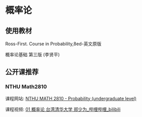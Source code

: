 # 概率论

## 使用教材

Ross-First. Course in Probability,8ed-英文原版

概率论基础 第三版 (李贤平) 

## 公开课推荐

### NTHU Math2810

课程网站: [NTHU MATH 2810 - Probability (undergraduate level)](http://www.stat.nthu.edu.tw/~swcheng/Teaching/math2810/)

课程视频: [01 概率论 台湾清华大学 郑少为_哔哩哔哩_bilibili](https://www.bilibili.com/video/BV1DR4y1u7Dm/?spm_id_from=333.999.0.0&vd_source=d03b0f673ed993b8e86fd863bd92d95e)

